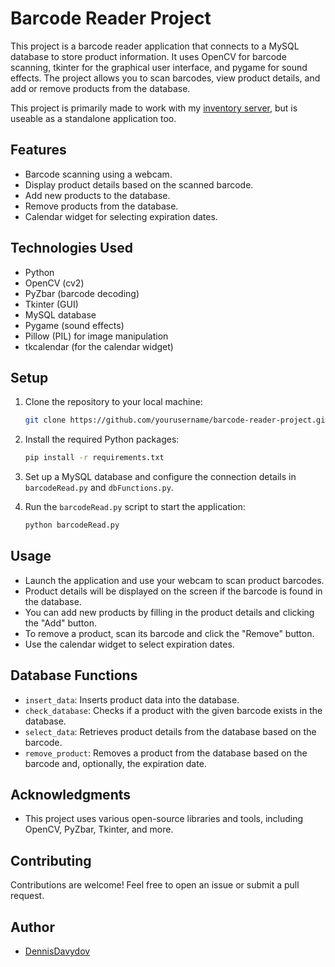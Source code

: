 
# Barcode Reader Project

This project is a barcode reader application that connects to a MySQL database to store product information. It uses OpenCV for barcode scanning, tkinter for the graphical user interface, and pygame for sound effects. The project allows you to scan barcodes, view product details, and add or remove products from the database.

This project is primarily made to work with my [inventory server](https://github.com/DennisDavydov/homeinventory), but is useable as a standalone application too.


## Features

- Barcode scanning using a webcam.
- Display product details based on the scanned barcode.
- Add new products to the database.
- Remove products from the database.
- Calendar widget for selecting expiration dates.

## Technologies Used

- Python
- OpenCV (cv2)
- PyZbar (barcode decoding)
- Tkinter (GUI)
- MySQL database
- Pygame (sound effects)
- Pillow (PIL) for image manipulation
- tkcalendar (for the calendar widget)

## Setup

1. Clone the repository to your local machine:

   ```bash
   git clone https://github.com/yourusername/barcode-reader-project.git
   ```

2. Install the required Python packages:

   ```bash
   pip install -r requirements.txt
   ```

3. Set up a MySQL database and configure the connection details in `barcodeRead.py` and `dbFunctions.py`.

4. Run the `barcodeRead.py` script to start the application:

   ```bash
   python barcodeRead.py
   ```

## Usage

- Launch the application and use your webcam to scan product barcodes.
- Product details will be displayed on the screen if the barcode is found in the database.
- You can add new products by filling in the product details and clicking the "Add" button.
- To remove a product, scan its barcode and click the "Remove" button.
- Use the calendar widget to select expiration dates.

## Database Functions

- `insert_data`: Inserts product data into the database.
- `check_database`: Checks if a product with the given barcode exists in the database.
- `select_data`: Retrieves product details from the database based on the barcode.
- `remove_product`: Removes a product from the database based on the barcode and, optionally, the expiration date.

## Acknowledgments

- This project uses various open-source libraries and tools, including OpenCV, PyZbar, Tkinter, and more.

## Contributing

Contributions are welcome! Feel free to open an issue or submit a pull request.

## Author

- [DennisDavydov](https://github.com/DennisDavydov)
